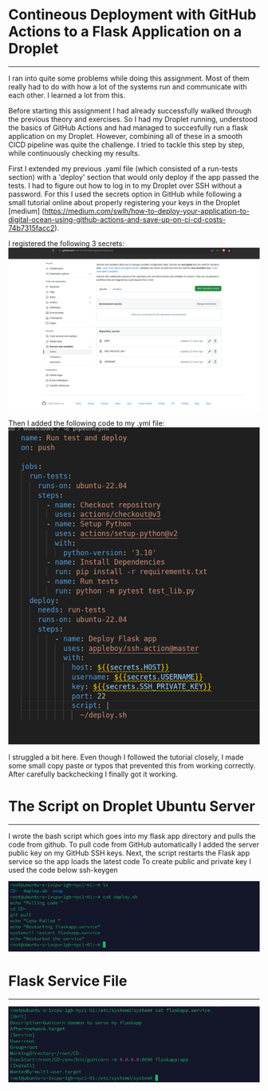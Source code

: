 # Contineous Deployment with GitHub Actions to a Flask Application on a Droplet
---
I ran into quite some problems while doing this assignment. Most of them really had to do with how a lot of the systems run and communicate with each other. I learned a lot from this.

Before starting this assignment I had already successfully walked through the previous theory and exercises. So I had my Droplet running, understood the basics of GitHub Actions and had managed to succesfully run a flask application on my Droplet. However, combining all of these in a smooth CICD pipeline was quite the challenge. I tried to tackle this step by step, while continuously checking my results.  
 
First I extended my previous .yaml file (which consisted of a run-tests section) with a 'deploy' section that would only deploy if the app passed the tests. I had to figure out how to log in to my Droplet over SSH without a password. For this I used the secrets option in GitHub while following a small tutorial online about properly registering your keys in the Droplet [medium] (https://medium.com/swlh/how-to-deploy-your-application-to-digital-ocean-using-github-actions-and-save-up-on-ci-cd-costs-74b7315facc2).

I registered the following 3 secrets:
![](/Images/secrets.png?raw=true)

Then I added the following code to my .yml file:
![](/Images/yml.png?raw=true)

I struggled a bit here. Even though I followed the tutorial closely, I made some small copy paste or typos that prevented this from working correctly. After carefully backchecking I finally got it working. 


# The Script on Droplet Ubuntu Server
---
I wrote the bash script which goes into my flask app directory and pulls the code from github. To pull code from GitHub automatically I added the server public key on my GitHub SSH keys. Next, the script restarts the Flask app service so the app loads the latest code
To create public and private key I used the code below
ssh-keygen 

![](/Images/script.png?raw=true)

# Flask Service File
---

![](/Images/service.png?raw=true)
